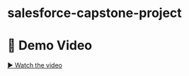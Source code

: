 # salesforce-capstone-project

# 🎥 Demo Video

[▶ Watch the video]([https://drive.google.com/file/d/DRIVE_FILE_ID/preview](https://drive.google.com/file/d/1lIQ40z7lY3aF-rT7UqRl-wIySjlBhbjY/view?usp=drivesdk))
